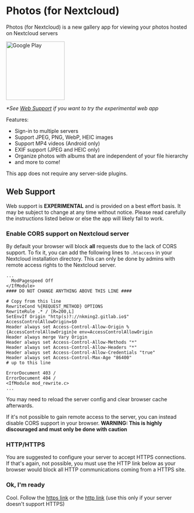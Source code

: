 # Photos (for Nextcloud)
Photos (for Nextcloud) is a new gallery app for viewing your photos hosted on Nextcloud servers

[<img src="https://play.google.com/intl/en_us/badges/static/images/badges/en_badge_web_generic.png" alt="Google Play" width="160" />](https://play.google.com/store/apps/details?id=com.nkming.nc_photos&referrer=utm_source%3Drepo)

*\*See [Web Support](#web-support) if you want to try the experimental web app*

Features:
- Sign-in to multiple servers
- Support JPEG, PNG, WebP, HEIC images
- Support MP4 videos (Android only)
- EXIF support (JPEG and HEIC only)
- Organize photos with albums that are independent of your file hierarchy
- and more to come!

This app does not require any server-side plugins.

## Web Support
Web support is **EXPERIMENTAL** and is provided on a best effort basis. It may be subject to change at any time without notice. Please read carefully the instructions listed below or else the app will likely fail to work.

### Enable CORS support on Nextcloud server
By default your browser will block **all** requests due to the lack of CORS support. To fix it, you can add the following lines to `.htaccess` in your Nextcloud installation directory. This can only be done by admins with remote access rights to the Nextcloud server.
```
...
  ModPagespeed Off
</IfModule>
#### DO NOT CHANGE ANYTHING ABOVE THIS LINE ####

# Copy from this line
RewriteCond %{REQUEST_METHOD} OPTIONS
RewriteRule .* / [R=200,L]
SetEnvIf Origin "http(s)?://nkming2.gitlab.io$" AccessControlAllowOrigin=$0
Header always set Access-Control-Allow-Origin %{AccessControlAllowOrigin}e env=AccessControlAllowOrigin
Header always merge Vary Origin
Header always set Access-Control-Allow-Methods "*"
Header always set Access-Control-Allow-Headers "*"
Header always set Access-Control-Allow-Credentials "true"
Header always set Access-Control-Max-Age "86400"
# up to this line

ErrorDocument 403 /
ErrorDocument 404 /
<IfModule mod_rewrite.c>
...
```

You may need to reload the server config and clear browser cache afterwards.

If it's not possible to gain remote access to the server, you can instead disable CORS support in your browser. **WARNING: This is highly discouraged and must only be done with caution**

### HTTP/HTTPS
You are suggested to configure your server to accept HTTPS connections. If that's again, not possible, you must use the HTTP link below as your browser would block all HTTP communications coming from a HTTPS site.

### Ok, I'm ready
Cool. Follow the [https link](https://nkming2.gitlab.io/nc-photos-web) or the [http link](http://nkming2.gitlab.io/nc-photos-web) (use this only if your server doesn't support HTTPS)
